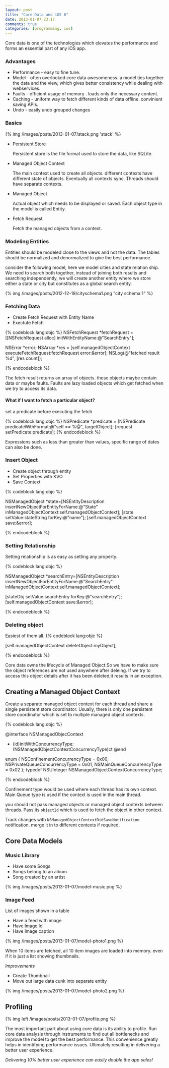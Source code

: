 ```yaml
---
layout: post
title: "Core Data and iOS 6"
date: 2013-01-07 23:17
comments: true
categories: [programming, ios]
---
```


Core data is one of the technologies which elevates the performance and forms an essential part of any iOS app. 

### Advantages

* Performance - easy to fine tune.
* Model - often overlooked core data awesomeness. a model ties together the data and the view, which gives better consistency while dealing with webservices. 
* Faults - efficient usage of memory . loads only the necessary content. 
* Caching - uniform way to fetch different kinds of data offline. convinient saving APIs.
* Undo - easily undo grouped changes

### Basics

{% img /images/posts/2013-01-07/stack.png 'stack' %}

* Persistent Store

   Persistent store is the file format used to store the data, like SQLite.

* Managed Object Context

   The main context used to create all objects. different contexts have different state of objects. Eventually all contexts sync. Threads should have separate contexts.

* Managed Object

   Actual object which needs to be displayed or saved. Each object type in the model is called Entity.
    
* Fetch Request

   Fetch the managed objects from a context.

### Modeling Entities

Entities should be modeled close to the views and not the data. The tables should be normalized and denormalized to give the best performance.

consider the following model, here we model cities and state relation ship. We need to search both together, instead of joining both results and searching independently, we will create another entity where we store either a state or city but constitutes as a global search entity.

{% img /images/posts/2012-12-18/cityschema1.png "city schema 1" %}

### Fetching Data

* Create Fetch Request with Entity Name
* Exectute Fetch

{% codeblock lang:objc %}
NSFetchRequest *fetchRequest = [[NSFetchRequest alloc] initWithEntityName:@"SearchEntry"];

NSError *error;
NSArray *res = [self.managedObjectContext executeFetchRequest:fetchRequest error:&error];
NSLog(@"fetched result %d", [res count]);

{% endcodeblock %}

The fetch result returns an array of objects. these objects maybe contain data or maybe faults. Faults are lazy loaded objects which get fetched when we try to access its data.

#### What if I want to fetch a particular object?

set a predicate before executing the fetch

{% codeblock lang:objc %}
NSPredicate *predicate = [NSPredicate predicateWithFormat:@"self == %@", targetObject];
[request setPredicate:predicate];
{% endcodeblock %}

Expressions such as less than greater than values, specific range of dates can also be done.

### Insert Object

* Create object through entity
* Set Properties with KVO
* Save Context

{% codeblock lang:objc %}

NSManagedObject *state=[NSEntityDescription insertNewObjectForEntityForName:@"State" inManagedObjectContext:self.managedObjectContext];
[state setValue:stateString  forKey:@"name"];
[self.managedObjectContext save:&error];

{% endcodeblock %}

### Setting Relationship

Setting relationship is as easy as setting any property.

{% codeblock lang:objc %}

NSManagedObject *searchEntry=[NSEntityDescription insertNewObjectForEntityForName:@"SearchEntry" inManagedObjectContext:self.managedObjectContext];

[stateObj setValue:searchEntry forKey:@"searchEntry"];
[self.managedObjectContext save:&error];

{% endcodeblock %}


### Deleting object

Easiest of them all.
{% codeblock  lang:objc %}

[self.managedObjectContext deleteObject:myObject];

{% endcodeblock %}
                    
Core data owns the lifecycle of Managed Object.So we have to make sure the object references are not used anywhere after deleing. If we try to access this object details after it has been deleted,it results in an exception.

## Creating a Managed Object Context

Create a separate managed object context for each thread and share a single persistent store coordinator.
Usually, there is only one persistent store coordinator which is set to multiple managed object contexts.

{% codeblock lang:objc %}

@interface NSManagedObjecContext
- (id)initWithConcurrencyType:(NSManagedObjectContextConcurrencyType)ct
@end

enum {
  NSConfinementConcurrencyType        = 0x00,
  NSPrivateQueueConcurrencyType       = 0x01,
  NSMainQueueConcurrencyType          = 0x02
};
typedef NSUInteger NSManagedObjectContextConcurrencyType;

{% endcodeblock %}

Confinement type would be used where each thread has its own context. Main Queue type is used if the context is used in the main thread.

you should not pass managed objects or managed object contexts between threads. Pass its `objectId` which is used to fetch the object in other context.

Track changes with  `NSManagedObjectContextDidSaveNotification` notification. merge it in to different contexts if required.

## Core Data Models

### Music Library

* Have some Songs
* Songs belong to an album
* Song created by an artist

{% img /images/posts/2013-01-07/model-music.png %}

### Image Feed

List of images shown in a table

* Have a feed with image
* Have Image Id
* Have Image caption

{% img /images/posts/2013-01-07/model-photo1.png %}

When 10 items are fetched, all 10 item images are loaded into memory. even if it is just a list showing thumbnails.

*Improvements*

* Create Thumbnail
* Move out large data cunk into separate entity

{% img /images/posts/2013-01-07/model-photo2.png %}

## Profiling 

{% img left /images/posts/2013-01-07/profile.png %}

The most important part about using core data is its ability to profile. Run core data analysis through instruments to find out all bottlenecks and improve the model to get the best performance. This convenience greatly helps in identifying performance issues. Ultimately resulting in delivering a better user experience. 

*Delivering 10% better user experience can easily double the app sales!*
